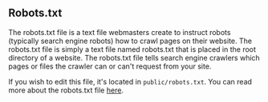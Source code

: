 ## Robots.txt

The robots.txt file is a text file webmasters create to instruct robots (typically search engine robots) how to crawl pages on their website. The robots.txt file is simply a text file named robots.txt that is placed in the root directory of a website. The robots.txt file tells search engine crawlers which pages or files the crawler can or can't request from your site.

If you wish to edit this file, it's located in `public/robots.txt`. You can read more about the robots.txt file [here](https://developers.google.com/search/docs/advanced/robots/intro).
